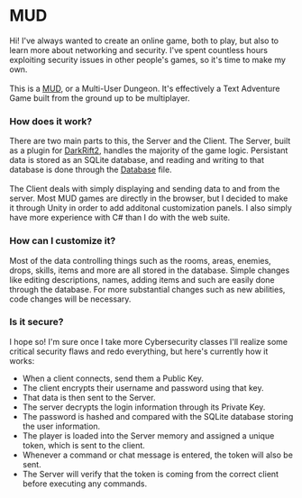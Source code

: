 # MUD

Hi! I've always wanted to create an online game, both to play, but also to learn more about networking and security. I've spent countless hours exploiting security issues in other people's games, so it's time to make my own.  
</br>
This is a [MUD](https://en.wikipedia.org/wiki/Multi-user_dungeon), or a Multi-User Dungeon. It's effectively a Text Adventure Game built from the ground up to be multiplayer. 

### How does it work?
There are two main parts to this, the Server and the Client. The Server, built as a plugin for [DarkRift2](https://github.com/DarkRiftNetworking/DarkRift), handles the majority of the game logic. Persistant data is stored as an SQLite database, and reading and writing to that database is done through the [Database](https://github.com/FourOfSpades4/MUD/blob/main/Server/Server/Database.cs) file.  
</br>
The Client deals with simply displaying and sending data to and from the server. Most MUD games are directly in the browser, but I decided to make it through Unity in order to add additonal customization panels. I also simply have more experience with C# than I do with the web suite. 

### How can I customize it? 
Most of the data controlling things such as the rooms, areas, enemies, drops, skills, items and more are all stored in the database. Simple changes like editing descriptions, names, adding items and such are easily done through the database. For more substantial changes such as new abilities, code changes will be necessary.

### Is it secure?
I hope so! I'm sure once I take more Cybersecurity classes I'll realize some critical security flaws and redo everything, but here's currently how it works:  
- When a client connects, send them a Public Key.
- The client encrypts their username and password using that key.
- That data is then sent to the Server.
- The server decrypts the login information through its Private Key.
- The password is hashed and compared with the SQLite database storing the user information.
- The player is loaded into the Server memory and assigned a unique token, which is sent to the client.
- Whenever a command or chat message is entered, the token will also be sent.
- The Server will verify that the token is coming from the correct client before executing any commands.
